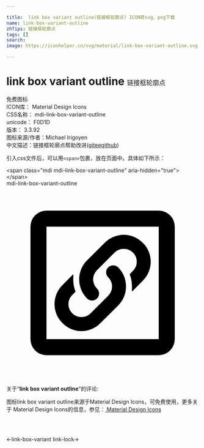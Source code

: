 ```yaml
---

title:  link box variant outline(链接框轮廓点) ICON转svg、png下载
name: link-box-variant-outline
zhTips: 链接框轮廓点
tags: []
search: 
image: https://iconhelper.cn/svg/material/link-box-variant-outline.svg

---
```


# link box variant outline  <small style="font-size: 60%;font-weight: 100">链接框轮廓点</small>


<div class="detail-page">
<p>
<span><span class="badge-success badge">免费图标</span> </span>
<br/>
<span>
ICON库：
<span class="badge-secondary badge">Material Design Icons</span> 
</span>
<br/>
<span>
CSS名称：
<span class="badge-secondary badge">mdi-link-box-variant-outline</span> 
</span>
<br/>
<span>
unicode：
<span class="badge-secondary badge">F0D1D</span> 
<copy-btn content='F0D1D' btn-title=""></copy-btn>
<copy-btn :content='String.fromCodePoint(parseInt("F0D1D", 16))' btn-title="复制U"></copy-btn>
</span>
<br/>
<span>
版本：
<span class="badge-secondary badge">3.3.92</span> 
</span>
<br/>
<span>图标来源/作者：<span class="badge-light badge">Michael Irigoyen</span></span> 
<br/>
<span class="zh-detail">中文描述：<span class="badge-primary badge">链接框轮廓点</span><span class="help-link"><span>帮助改进</span>(<a href="https://gitee.com/liuwave/icon-helper/edit/master/json/material/link-box-variant-outline.json" target="_blank" rel="noopener noreferrer">gitee</a><a href="https://github.com/liuwave/icon-helper/edit/master/json/material/link-box-variant-outline.json" target="_blank" rel="noopener noreferrer">github</a></span>)</span><br/>
</p>
</div>
<div class="alert alert-dark">
  <i class="mdi mdi-link-box-variant-outline mdi-48px"></i>
  <i class="mdi mdi-link-box-variant-outline mdi-36px"></i>
  <i class="mdi mdi-link-box-variant-outline mdi-24px"></i>
  <i class="mdi mdi-link-box-variant-outline mdi-18px"></i>
</div>
<div>
  <p>引入css文件后，可以用<code>&lt;span&gt;</code>包裹，放在页面中。具体如下所示：    
  </p>
  <div class="alert alert-primary" style="font-size: 14px">
    &lt;span class="mdi mdi-link-box-variant-outline" aria-hidden="true"&gt;&lt;/span&gt;
    <copy-btn content='<span class="mdi mdi-link-box-variant-outline" aria-hidden="true"></span>'></copy-btn>
  </div>
  <div class="alert alert-secondary">
    <i class="mdi mdi-link-box-variant-outline"
    style="font-size: 24px"
    aria-hidden="true"></i> mdi-link-box-variant-outline
    <copy-btn content="mdi-link-box-variant-outline" btn-title="复制图标名称"></copy-btn>
  </div>
</div>
<div id="svg" class="svg-wrap">
<svg xmlns="http://www.w3.org/2000/svg" viewBox="0 0 24 24"><path d="M19,3H5A2,2 0 0,0 3,5V19A2,2 0 0,0 5,21H19A2,2 0 0,0 21,19V5A2,2 0 0,0 19,3M19,19H5V5H19V19M13.94,10.06C14.57,10.7 14.92,11.54 14.92,12.44C14.92,13.34 14.57,14.18 13.94,14.81L11.73,17C11.08,17.67 10.22,18 9.36,18C8.5,18 7.64,17.67 7,17C5.67,15.71 5.67,13.58 7,12.26L8.35,10.9L8.34,11.5C8.33,12 8.41,12.5 8.57,12.94L8.62,13.09L8.22,13.5C7.91,13.8 7.74,14.21 7.74,14.64C7.74,15.07 7.91,15.47 8.22,15.78C8.83,16.4 9.89,16.4 10.5,15.78L12.7,13.59C13,13.28 13.18,12.87 13.18,12.44C13.18,12 13,11.61 12.7,11.3C12.53,11.14 12.44,10.92 12.44,10.68C12.44,10.45 12.53,10.23 12.7,10.06C13.03,9.73 13.61,9.74 13.94,10.06M18,9.36C18,10.26 17.65,11.1 17,11.74L15.66,13.1V12.5C15.67,12 15.59,11.5 15.43,11.06L15.38,10.92L15.78,10.5C16.09,10.2 16.26,9.79 16.26,9.36C16.26,8.93 16.09,8.53 15.78,8.22C15.17,7.6 14.1,7.61 13.5,8.22L11.3,10.42C11,10.72 10.82,11.13 10.82,11.56C10.82,12 11,12.39 11.3,12.7C11.47,12.86 11.56,13.08 11.56,13.32C11.56,13.56 11.47,13.78 11.3,13.94C11.13,14.11 10.91,14.19 10.68,14.19C10.46,14.19 10.23,14.11 10.06,13.94C8.75,12.63 8.75,10.5 10.06,9.19L12.27,7C13.58,5.67 15.71,5.68 17,7C17.65,7.62 18,8.46 18,9.36Z" /></svg>
</div>
<detail full-name='mdi-link-box-variant-outline'></detail>
<div class="icon-detail__container">
<p>关于“<b>link box variant outline</b>”的评论:</p>
</div>
<Vssue title="关于“link box variant outline”的评论" />    
<div><p>图标link box variant outline来源于Material Design Icons，可免费使用，更多关于 Material Design Icons的信息，参见：<a target="_blank" href="https://iconhelper.cn/material.html"> Material Design Icons</a>
</p></div>

<div style="padding:2rem 0 " class="page-nav"><p class="inner"><span class="prev">←<router-link to="/icon/link-box-variant.html">link-box-variant</router-link></span> <span class="next"><router-link to="/icon/link-lock.html">link-lock</router-link>→</span></p></div>

